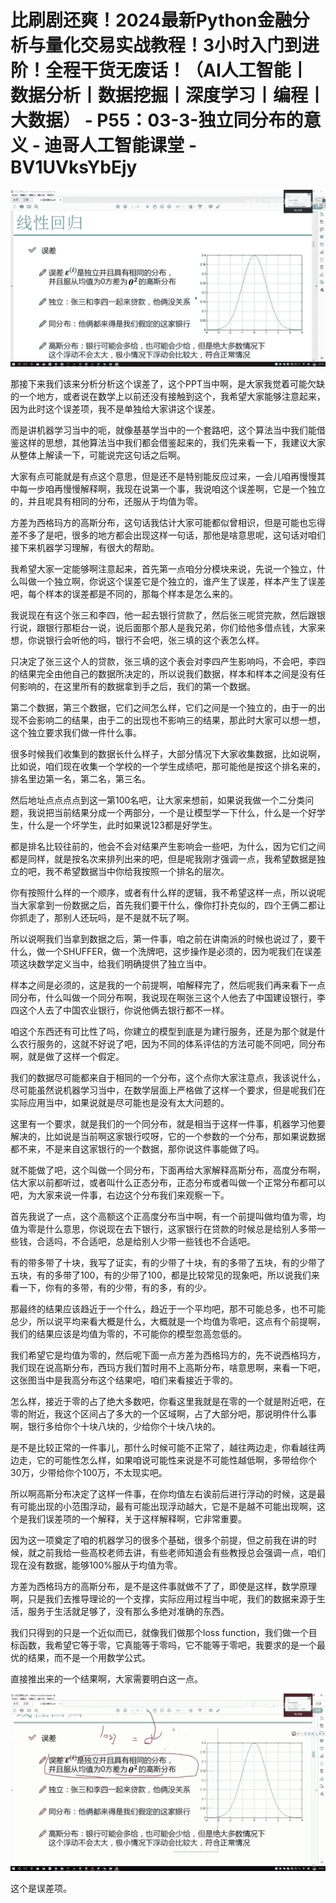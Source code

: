# 比刷剧还爽！2024最新Python金融分析与量化交易实战教程！3小时入门到进阶！全程干货无废话！（AI人工智能丨数据分析丨数据挖掘丨深度学习丨编程丨大数据） - P55：03-3-独立同分布的意义 - 迪哥人工智能课堂 - BV1UVksYbEjy

![](img/3175a265662b9f0eb1d85258c209820a_0.png)

那接下来我们该来分析分析这个误差了，这个PPT当中啊，是大家我觉着可能欠缺的一个地方，或者说在数学上以前还没有接触到这个，我希望大家能够注意起来，因为此时这个误差项，我不是单独给大家讲这个误差。

而是讲机器学习当中的呃，就像基基学当中的一个套路吧，这个算法当中我们能借鉴这样的思想，其他算法当中我们都会借鉴起来的，我们先来看一下，我建议大家从整体上解读一下，可能说完这句话之后啊。

大家有点可能就是有点这个意思，但是还不是特别能反应过来，一会儿咱再慢慢其中每一步咱再慢慢解释啊，我现在说第一个事，我说咱这个误差啊，它是一个独立的，并且呢具有相同的分布，还服从于均值为零。

方差为西格玛方的高斯分布，这句话我估计大家可能都似曾相识，但是可能也忘得差不多了是吧，很多的地方都会出现这样一句话，那他是啥意思呢，这句话对咱们接下来机器学习理解，有很大的帮助。

我希望大家一定能够啊注意起来，首先第一点咱分分模块来说，先说一个独立，什么叫做一个独立啊，你说这个误差它是个独立的，谁产生了误差，样本产生了误差吧，每个样本的误差都是不同的，那每个样本是怎么来的。

我说现在有这个张三和李四，他一起去银行贷款了，然后张三呢贷完款，然后跟银行说，跟银行那柜台一说，说后面那个那人是我兄弟，你们给他多借点钱，大家来想，你说银行会听他的吗，银行不会吧，张三填的这个表怎么样。

只决定了张三这个人的贷款，张三填的这个表会对李四产生影响吗，不会吧，李四的结果完全由他自己的数据所决定的，所以说我们数据，样本和样本之间是没有任何影响的，在这里所有的数据拿到手之后，我们的第一个数据。

第二个数据，第三个数据，它们之间怎么样，它们之间是一个独立的，由于一的出现不会影响二的结果，由于二的出现也不影响三的结果，那此时大家可以想一想，这个独立要求我们做一件什么事。

很多时候我们收集到的数据长什么样子，大部分情况下大家收集数据，比如说啊，比如说，咱们现在收集一个学校的一个学生成绩吧，那可能他是按这个排名来的，排名里边第一名，第二名，第三名。

然后地址点点点点到这一第100名吧，让大家来想前，如果说我做一个二分类问题，我说把当前结果分成一个两部分，一个是让模型学一下什么，什么是一个好学生，什么是一个坏学生，此时如果说123都是好学生。

都是排名比较往前的，他会不会对结果产生影响会一些吧，为什么，因为它们之间都是同样，就是按名次来排列出来的吧，但是呢我刚才强调一点，我希望数据是独立的吧，我不希望数据当中你给我按照一个排名的层次。

你有按照什么样的一个顺序，或者有什么样的逻辑，我不希望这样一点，所以说呢当大家拿到一份数据之后，首先我们要干什么，像你打扑克似的，四个王俩二都让你抓走了，那别人还玩吗，是不是就不玩了啊。

所以说啊我们当拿到数据之后，第一件事，咱之前在讲南派的时候也说过了，要干什么，做一个SHUFFER，做一个洗牌吧，这步操作是必须的，因为呢我们在误差项这块数学定义当中，给我们明确提供了独立当中。

样本之间是必须的，这是我的一个前提啊，咱解释完了，然后呢我们再来看下一点同分布，什么叫做一个同分布啊，我说现在啊张三这个人他去了中国建设银行，李四这个人去了中国农业银行，你说他俩去银行都不一样。

咱这个东西还有可比性了吗，你建立的模型到底是为建行服务，还是为那个就是什么农行服务的，这就不好说了吧，因为不同的体系评估的方法可能不同吧，同分布啊，就是做了这样一个假定。

我们的数据尽可能都来自于相同的一个分布，这个点你大家注意点，我该说什么，尽可能虽然说机器学习当中，在数学层面上严格做了这样一个要求，但是呢我们在实际应用当中，如果说就是尽可能也是没有太大问题的。

这里有一个要求，就是我们的一个同分布，就是相当于这样一件事，机器学习他要解决的，比如说是当前啊这家银行哎呀，它的一个参数的一个分布，那如果说数据都不来，不是来自这家银行的一个数据，那你说这件事能做了吗。

就不能做了吧，这个叫做一个同分布，下面再给大家解释高斯分布，高度分布啊，估大家以前都听过，或者叫什么正态分布，正态分布或者叫做一个正常分布都可以吧，为大家来说一件事，右边这个分布我们来观察一下。

首先我说了一点，这个高额这个正高度分布当中啊，有一个前提叫做均值为零，均值为零是什么意思，你说现在去下银行，这家银行在贷款的时候总是给别人多带一些钱，合适吗，不合适吧，总是给别人少带一些钱也不合适吧。

有的带多带了十块，我写了证实，有的少带了十块，有的多带了五块，有的少带了五块，有的多带了100，有的少带了100，都是比较常见的现象吧，所以说我们来看一下，你有的多带，有的少带，有的多，有的少。

那最终的结果应该趋近于一个什么，趋近于一个平均吧，那不可能总多，也不可能总少，所以说平均来看大概是什么，大概就是一个均值为零吧，这点有个前提啊，我们的结果应该是均值为零的，不可能你的模型忽高忽低的。

我们希望它是均值为零的，然后呢下面一点方差为西格玛方的，先不说西格玛方，我们现在说高斯分布，西玛方我们暂时用不上高斯分布，啥意思啊，来看一下吧，这张图当中是我高分布这个结果吧，咱们来看接近于零的。

怎么样，接近于零的占了绝大多数吧，你看这里我就是在零的一个就是附近吧，在零的附近，我这个区间占了多大的一个区域啊，占了大部分吧，那说明件什么事啊，银行多给你个十块八块的，少给你个十块八块的。

是不是比较正常的一件事儿，那什么时候可能不正常了，越往两边走，你看越往两边走，它的可能性怎么样，如果咱说可能性来说是不可能性越低啊，多带给你个30万，少带给你个100万，不太现实吧。

所以啊高斯分布决定了这样一件事，在你均值左右诶前后进行浮动的时候，这是最有可能出现的小范围浮动，最有可能出现浮动越大，它是不是越不可能出现啊，这个是我们误差项的一个解释，关于这样解释啊，它非常重要。

因为这一项奠定了咱的机器学习的很多个基础，很多个前提，但之前我在讲的时候，就之前我给一些高校老师去讲，有些老师知道会有些教授总会强调一点，咱们现在没有数据，能够100%服从于均值为零。

方差为西格玛方的高斯分布，是不是这件事就做不了了，即使是这样，数学原理啊，只是我们去推导理论的一个支撑，实际应用过程当中呢，我们的数据来源于生活，服务于生活就足够了，没有那么多绝对准确的东西。

我们只得到的只是一个近似而已，就像我们做那个loss function，我们做一个目标函数，我希望它等于零，它真能等于零吗，它不能等于零吧，我要求的是一个最优的结果，而不是一个用数学公式。

直接推出来的一个结果啊，大家需要明白这一点。

![](img/3175a265662b9f0eb1d85258c209820a_2.png)

这个是误差项。